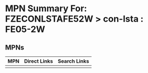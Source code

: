 



# MPN Summary For: FZECONLSTAFE52W > con-lsta : FE05-2W

## MPNs
  

|MPN|Direct Links|Search Links|
| :--- | :--- | :--- |
||||
